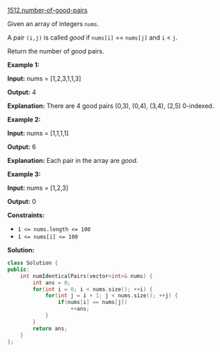[1512.number-of-good-pairs](https://leetcode.com/problems/number-of-good-pairs/)  

Given an array of integers `nums`.

A pair `(i,j)` is called _good_ if `nums[i]` == `nums[j]` and `i` < `j`.

Return the number of _good_ pairs.

**Example 1:**

  
**Input:** nums = \[1,2,3,1,1,3\]
  
**Output:** 4
  
**Explanation:** There are 4 good pairs (0,3), (0,4), (3,4), (2,5) 0-indexed.
  

**Example 2:**

  
**Input:** nums = \[1,1,1,1\]
  
**Output:** 6
  
**Explanation:** Each pair in the array are _good_.
  

**Example 3:**

  
**Input:** nums = \[1,2,3\]
  
**Output:** 0
  

**Constraints:**

*   `1 <= nums.length <= 100`
*   `1 <= nums[i] <= 100`  



**Solution:**  

```cpp
class Solution {
public:
    int numIdenticalPairs(vector<int>& nums) {
        int ans = 0;
        for(int i = 0; i < nums.size(); ++i) {
            for(int j = i + 1; j < nums.size(); ++j) {
                if(nums[i] == nums[j])
                    ++ans;
            }
        }
        return ans;
    }
};
```
      